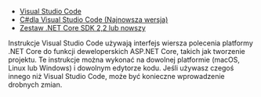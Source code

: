 * [Visual Studio Code](https://code.visualstudio.com/download)
* [C#dla Visual Studio Code (Najnowsza wersja)](https://marketplace.visualstudio.com/items?itemName=ms-dotnettools.csharp)
* [Zestaw .NET Core SDK 2,2 lub nowszy](https://dotnet.microsoft.com/download/dotnet-core)

Instrukcje Visual Studio Code używają interfejs wiersza polecenia platformy .NET Core do funkcji deweloperskich ASP.NET Core, takich jak tworzenie projektu. Te instrukcje można wykonać na dowolnej platformie (macOS, Linux lub Windows) i dowolnym edytorze kodu. Jeśli używasz czegoś innego niż Visual Studio Code, może być konieczne wprowadzenie drobnych zmian.
